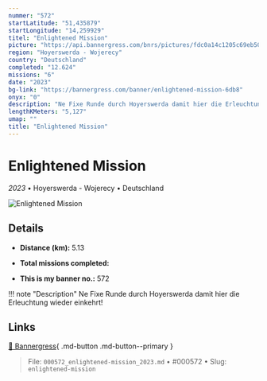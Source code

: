 ```yaml
---
nummer: "572"
startLatitude: "51,435879"
startLongitude: "14,259929"
titel: "Enlightened Mission"
picture: "https://api.bannergress.com/bnrs/pictures/fdc0a14c1205c69eb50b5f9b8bfa4371"
region: "Hoyerswerda - Wojerecy"
country: "Deutschland"
completed: "12.624"
missions: "6"
date: "2023"
bg-link: "https://bannergress.com/banner/enlightened-mission-6db8"
onyx: "0"
description: "Ne Fixe Runde durch Hoyerswerda damit hier die Erleuchtung wieder einkehrt!"
lengthKMeters: "5,127"
umap: ""
title: "Enlightened Mission"
---
```

# Enlightened Mission

*2023* • Hoyerswerda - Wojerecy • Deutschland

![Enlightened Mission](https://api.bannergress.com/bnrs/pictures/fdc0a14c1205c69eb50b5f9b8bfa4371)

## Details
- **Distance (km):** 5.13

- **Total missions completed:** 
- **This is my banner no.:** 572


!!! note "Description"
    Ne Fixe Runde durch Hoyerswerda damit hier die Erleuchtung wieder einkehrt!



## Links
[🔗 Bannergress](https://bannergress.com/banner/enlightened-mission-6db8){ .md-button .md-button--primary }



> File: `000572_enlightened-mission_2023.md` • #000572 • Slug: `enlightened-mission`
